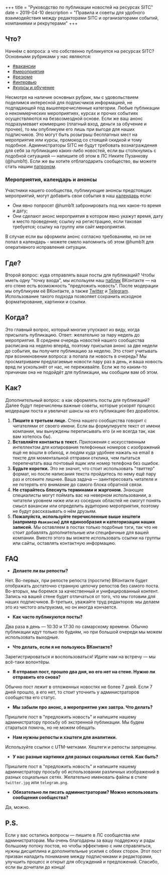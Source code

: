 +++
title = "Руководство по публикации новостей на ресурсах SITC"
date = 2019-04-10
description = "Правила и советы для удобного взаимодействия между редакторами SITC и организаторами событий, компаниями и рекрутерами"
+++

## Что?

Начнём с вопроса: а что собственно публикуется на ресурсах SITC?
Основными рубриками у нас являются:
- [#вакансии](https://vk.com/wall-143954349?q=%23%D0%B2%D0%B0%D0%BA%D0%B0%D0%BD%D1%81%D0%B8%D0%B8) 
- [#мероприятия](https://vk.com/wall-143954349?q=%23%D0%BC%D0%B5%D1%80%D0%BE%D0%BF%D1%80%D0%B8%D1%8F%D1%82%D0%B8%D1%8F)
- [#резюме](https://vk.com/wall-143954349?q=%23%D1%80%D0%B5%D0%B7%D1%8E%D0%BC%D0%B5)
- [#интервью](https://vk.com/wall-143954349?q=%23%D0%B8%D0%BD%D1%82%D0%B5%D1%80%D0%B2%D1%8C%D1%8E)
- [#курсы и обучение](https://vk.com/wall-143954349?q=%23%D0%BE%D0%B1%D1%83%D1%87%D0%B5%D0%BD%D0%B8%D0%B5)

Несмотря на наличие основных рубрик, мы с удовольствием поделимся интересной для подписчиков информацией, не подпадающей под вышеперечисленные категории.
Любые публикации о некоммерческих мероприятиях, курсах и прочих событиях осуществляются на безвозмездной основе. Если же ваш анонс подразумевает коммерцию (платный вход, деньги за обучение и прочее), то мы опубликуем его лишь при выгоде для наших подписчиков. Это могут быть розыгрыш бесплатных мест на мероприятие или курсы, промокод со стоящей скидкой и тому подобное. Администраторы SITC не будут требовать вознаграждения для себя за публикацию каких-либо новостей, если вы столкнулись с подобной ситуацией — напишите об этом в ЛС Никите Пузанкову (@humb1t). Если же вы хотите отблагодарить сообщество, вы можете стать нашим [патроном](https://www.patreon.com/samara_it_community).

### Мероприятия, календарь и анонсы

Участники нашего сообщества, публикующие анонсы предстоящих мероприятий, могут добавить свои события в наш [календарь](https://sitc.community/events/) если:
- Они явно попросят @humb1t забронировать под них какое-то время и дату;
- Они сделают анонс мероприятия в котором явно укажут время, дату и место проведения; ссылку на регистрацию, если таковая требуется; ссылку на группу или сайт мероприятия.

В случае если вы оформили анонс согласно требованиям, но он не попал в календарь - можете смело напомнить об этом @humb1t для оперативного исправления ситуации.

## Где?

Второй вопрос: куда отправлять ваши посты для публикаций? Чтобы иметь одну "точку входа", мы испольуем наш [паблик](https://vk.com/samara_it_community) ВКонтакте — на его стене есть возможность "предложить новость". После модерации мы опубликуем её ВКонтакте, а также [Twitter](https://twitter.com/samara_it_community) и [Telegram](https://t.me/Samara_IT_Community). Использование такого подхода позволяет сохранить исходное форматирование, картинки и ссылки.

## Когда?

Это главный вопрос, который многие упускают из виду, когда присылать публикацию. Ответ: желательно за пару недель до мероприятия. В среднем очередь новостей нашего сообщества расписана на неделю вперёд, поэтому присылая анонс за две недели до события, вы получите публикацию за неделю. Это стоит учитывать при возникновении вопроса: а попала ли новость в очередь? Мы просматриваем предлагаемые новости пару раз в день, и ваша новость вряд ли ускользнёт от нас, не переживайте. Если же по каким-то причинам она не подойдёт для публикации, мы сообщим вам об этом.

## Как?

Дополнительный вопрос: а как оформлять посты для публикаций? Далее будут перечислены важные советы, которые ускорят процесс модерации поста и увеличат шансы на его публикацию без доработок.

1. **Пишите в третьем лице.** Стена нашего сообщества говорит с читателями от своего имени. Если вы формулируете текст от имени компании, мы вынуждены переписывать его (и не всегда так, как вам хотелось бы).
1. **Вставляйте контакты в текст.** Приложения с искусственным интеллектом для копирования телефонных номеров с изображений ещё не вошли в обиход, и людям куда удобнее нажать на email в тексте для моментальной отправки отклика, чем пытаться перепечатать ваш почтовый ящик или номер телефона без ошибок.
1. **Будьте коротки.** Это не значит, что стоит использовать "твиттер" формат, но после написания текста пройдитесь по нему ещё пару раз и отсеките лишнее. Ваша задача — заинтересовать читателя и не потерять его внимание до самого блока обратной связи. 
1. **Не старайтесь блеснуть терминами и жаргоном.** Знающие специалисты могут поймать вас на неверном использовании, a читатели уровнем ниже или из соседних областей не смогут понять смысл вакансии или определить аудиторию мероприятия, поэтому не будут рассказывать о нём друзьям.
1. **Пожалуйста, используйте перечисленные выше хештеги (например `#вакансии`) для единообразия и категоризации наших записей.** Мы оставляем в постах только подобные тэги, так что не стоит добавлять дополнительные или специфичные для вашей компании. Вместо этого вы можете использовать ссылки на группы или сайты, оставлять контактную информацию.

## FAQ

- **Делаете ли вы репосты?** 

Нет. Во-первых, при репосте репоста (простите) ВКонтакте будет отображать достаточно странную цепочку репостов без самого поста. Во-вторых, мы боремся за качественный и унифицированный контент. Запись на вашей стене будет отличаться от того, что мы готовим для наших подписчиков. В-третьих, уважайте труд редакторов: мы делаем это из чистого альтруизма, но он иногда кончается.

- **Как часто публикуются посты?** 

Два раза в день — 10:30 и 17:30 по самарскому времени. Обычно публикации идут только по будням, но при большой очереди мы можем использовать выходные.

- **Что делать, если я не пользуюсь ВКонтакте?** 

Зарегистрироваться и воспользоваться! Идите нам на встречу — мы всё-таки волонтёры.

- **Я отправил пост, прошло два дня, но его нет на стене. Нужно ли отправить его снова?** 

Обычно пост лежит в отложенных новостях не более 7 дней. Если 7 дней прошло, а его нет, то стоит уточнить у администраторов сообщества его статус.

- **Мы забыли про анонс, а мероприятие уже завтра. Что делать?** 

Пришлите пост в "предложить новость" и напишите нашему администратору просьбу об экстренной публикации. Мы будем стараться помочь, но не можем обещать.

- **Нам нужны репосты и хэштеги для аналитики.** 

Используйте ссылки с UTM-метками. Хештеги и репосты запрещены.

- **У нас разные картинки для разных социальных сетей. Как быть?** 

Пришлите пост в "предложить новость" и напишите нашему администратору просьбу об использовании различных изображений в разных социальных сетях. Желательно именовать файлы в стиле `twitter.jpg` или `telegram.png`.

- **Обязательно ли писать администраторам? Можно использовать сообщения сообщества?** 

Да, можно.

## P.S.

Если у вас остались вопросы — пишите в ЛС сообщества или администраторам.
Мы очень благодарны за вашу поддержку и рады большому потоку постов, но чтобы эффективно с ним справляться, нужны дисциплина и дополнительные усилия с обеих сторон. Этот пост призван наладить понимание между подписчиками и редакторами, улучшить процесс и открыт для обсуждений и предложений. Спасибо, если вы дочитали до конца!
